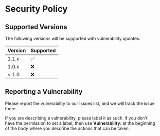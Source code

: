 # Security Policy

## Supported Versions

The following versions will be supported with vulnerability updates:

| Version | Supported          |
| ------- | ------------------ |
| 1.1.x   | :white_check_mark: |
| 1.0.x   | :x:                |
| < 1.0   | :x:                |

## Reporting a Vulnerability

Please report the vulnerability to our Issues list, and we will track the issue there.

If you are describing a vulnerability, please label it as such.  If you don't have the permission
to set a label, then use **Vulnerability:** at the beginning of the body where you describe the
actions that can be taken.
